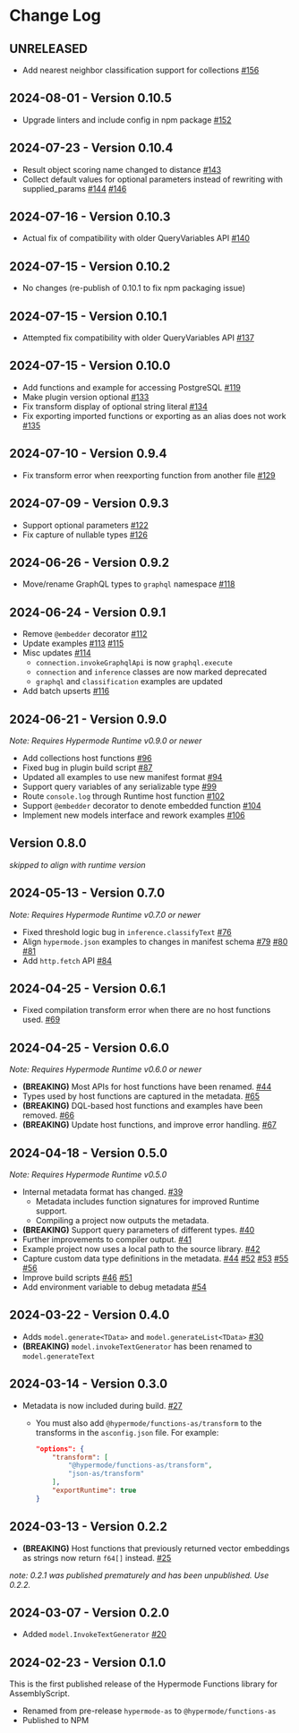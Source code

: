 # Change Log

## UNRELEASED

- Add nearest neighbor classification support for collections [#156](https://github.com/hypermodeAI/functions-as/pull/156)

## 2024-08-01 - Version 0.10.5

- Upgrade linters and include config in npm package [#152](https://github.com/hypermodeAI/functions-as/pull/152)

## 2024-07-23 - Version 0.10.4

- Result object scoring name changed to distance [#143](https://github.com/hypermodeAI/functions-as/pull/143)
- Collect default values for optional parameters instead of rewriting with supplied_params [#144](https://github.com/hypermodeAI/functions-as/pull/144) [#146](https://github.com/hypermodeAI/functions-as/pull/146)

## 2024-07-16 - Version 0.10.3

- Actual fix of compatibility with older QueryVariables API [#140](https://github.com/hypermodeAI/functions-as/pull/140)

## 2024-07-15 - Version 0.10.2

- No changes (re-publish of 0.10.1 to fix npm packaging issue)

## 2024-07-15 - Version 0.10.1

- Attempted fix compatibility with older QueryVariables API [#137](https://github.com/hypermodeAI/functions-as/pull/137)

## 2024-07-15 - Version 0.10.0

- Add functions and example for accessing PostgreSQL [#119](https://github.com/hypermodeAI/functions-as/pull/119)
- Make plugin version optional [#133](https://github.com/hypermodeAI/functions-as/pull/133)
- Fix transform display of optional string literal [#134](https://github.com/hypermodeAI/functions-as/pull/134)
- Fix exporting imported functions or exporting as an alias does not work [#135](https://github.com/hypermodeAI/functions-as/pull/135)

## 2024-07-10 - Version 0.9.4

- Fix transform error when reexporting function from another file [#129](https://github.com/hypermodeAI/functions-as/pull/129)

## 2024-07-09 - Version 0.9.3

- Support optional parameters [#122](https://github.com/hypermodeAI/functions-as/pull/122)
- Fix capture of nullable types [#126](https://github.com/hypermodeAI/functions-as/pull/126)

## 2024-06-26 - Version 0.9.2

- Move/rename GraphQL types to `graphql` namespace [#118](https://github.com/hypermodeAI/functions-as/pull/118)

## 2024-06-24 - Version 0.9.1

- Remove `@embedder` decorator [#112](https://github.com/hypermodeAI/functions-as/pull/112)
- Update examples [#113](https://github.com/hypermodeAI/functions-as/pull/113) [#115](https://github.com/hypermodeAI/functions-as/pull/115)
- Misc updates [#114](https://github.com/hypermodeAI/functions-as/pull/114)
  - `connection.invokeGraphqlApi` is now `graphql.execute`
  - `connection` and `inference` classes are now marked deprecated
  - `graphql` and `classification` examples are updated
- Add batch upserts [#116](https://github.com/hypermodeAI/functions-as/pull/116)

## 2024-06-21 - Version 0.9.0

_Note: Requires Hypermode Runtime v0.9.0 or newer_

- Add collections host functions [#96](https://github.com/hypermodeAI/functions-as/pull/96)
- Fixed bug in plugin build script [#87](https://github.com/gohypermode/functions-as/pull/87)
- Updated all examples to use new manifest format [#94](https://github.com/gohypermode/functions-as/pull/94)
- Support query variables of any serializable type [#99](https://github.com/gohypermode/functions-as/pull/99)
- Route `console.log` through Runtime host function [#102](https://github.com/gohypermode/functions-as/pull/102)
- Support `@embedder` decorator to denote embedded function [#104](https://github.com/hypermodeAI/functions-as/pull/104)
- Implement new models interface and rework examples [#106](https://github.com/hypermodeAI/functions-as/pull/106)

## Version 0.8.0

_skipped to align with runtime version_

## 2024-05-13 - Version 0.7.0

_Note: Requires Hypermode Runtime v0.7.0 or newer_

- Fixed threshold logic bug in `inference.classifyText` [#76](https://github.com/hypermodeAI/functions-as/pull/76)
- Align `hypermode.json` examples to changes in manifest schema [#79](https://github.com/hypermodeAI/functions-as/pull/79) [#80](https://github.com/hypermodeAI/functions-as/pull/80) [#81](https://github.com/hypermodeAI/functions-as/pull/81)
- Add `http.fetch` API [#84](https://github.com/hypermodeAI/functions-as/pull/84)

## 2024-04-25 - Version 0.6.1

- Fixed compilation transform error when there are no host functions used. [#69](https://github.com/hypermodeAI/functions-as/pull/69)

## 2024-04-25 - Version 0.6.0

_Note: Requires Hypermode Runtime v0.6.0 or newer_

- **(BREAKING)** Most APIs for host functions have been renamed. [#44](https://github.com/hypermodeAI/functions-as/pull/44)
- Types used by host functions are captured in the metadata. [#65](https://github.com/hypermodeAI/functions-as/pull/65)
- **(BREAKING)** DQL-based host functions and examples have been removed. [#66](https://github.com/hypermodeAI/functions-as/pull/66)
- **(BREAKING)** Update host functions, and improve error handling. [#67](https://github.com/hypermodeAI/functions-as/pull/67)

## 2024-04-18 - Version 0.5.0

_Note: Requires Hypermode Runtime v0.5.0_

- Internal metadata format has changed. [#39](https://github.com/hypermodeAI/functions-as/pull/39)
  - Metadata includes function signatures for improved Runtime support.
  - Compiling a project now outputs the metadata.
- **(BREAKING)** Support query parameters of different types. [#40](https://github.com/hypermodeAI/functions-as/pull/40)
- Further improvements to compiler output. [#41](https://github.com/hypermodeAI/functions-as/pull/41)
- Example project now uses a local path to the source library. [#42](https://github.com/hypermodeAI/functions-as/pull/42)
- Capture custom data type definitions in the metadata. [#44](https://github.com/hypermodeAI/functions-as/pull/44) [#52](https://github.com/hypermodeAI/functions-as/pull/52) [#53](https://github.com/hypermodeAI/functions-as/pull/53) [#55](https://github.com/hypermodeAI/functions-as/pull/55) [#56](https://github.com/hypermodeAI/functions-as/pull/56)
- Improve build scripts [#46](https://github.com/hypermodeAI/functions-as/pull/46) [#51](https://github.com/hypermodeAI/functions-as/pull/51)
- Add environment variable to debug metadata [#54](https://github.com/hypermodeAI/functions-as/pull/54)

## 2024-03-22 - Version 0.4.0

- Adds `model.generate<TData>` and `model.generateList<TData>` [#30](https://github.com/hypermodeAI/functions-as/pull/30)
- **(BREAKING)** `model.invokeTextGenerator` has been renamed to `model.generateText`

## 2024-03-14 - Version 0.3.0

- Metadata is now included during build. [#27](https://github.com/hypermodeAI/functions-as/pull/27)

  - You must also add `@hypermode/functions-as/transform` to the transforms in the `asconfig.json` file. For example:

    ```json
    "options": {
        "transform": [
            "@hypermode/functions-as/transform",
            "json-as/transform"
        ],
        "exportRuntime": true
    }
    ```

## 2024-03-13 - Version 0.2.2

- **(BREAKING)** Host functions that previously returned vector embeddings as strings now return `f64[]` instead. [#25](https://github.com/hypermodeAI/functions-as/pull/25)

_note: 0.2.1 was published prematurely and has been unpublished. Use 0.2.2._

## 2024-03-07 - Version 0.2.0

- Added `model.InvokeTextGenerator` [#20](https://github.com/hypermodeAI/functions-as/pull/20)

## 2024-02-23 - Version 0.1.0

This is the first published release of the Hypermode Functions library for AssemblyScript.

- Renamed from pre-release `hypermode-as` to `@hypermode/functions-as`
- Published to NPM

